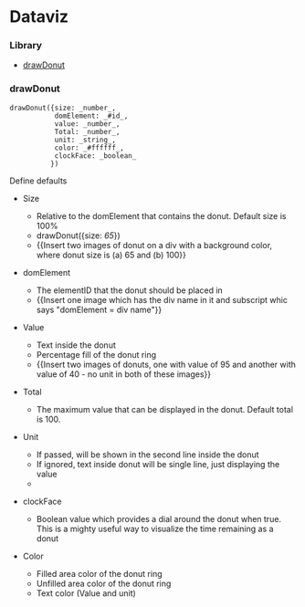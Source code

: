 # Dataviz
### Library

- [drawDonut](https://github.com/Infratab/dataviz/blob/master/README.md#drawdonut)
 

### drawDonut

```
drawDonut({size: _number_,
           domElement: _#id_,
           value: _number_,
           Total: _number_,
           unit: _string_,
           color: _#ffffff_,
           clockFace: _boolean_
          })
```

Define defaults

- Size
  - Relative to the domElement that contains the donut. Default size is 100%
  - drawDonut({size: _65_})
  - {{Insert two images of donut on a div with a background color, where donut size is (a) 65 and (b) 100}}

- domElement
  - The elementID that the donut should be placed in
  - {{Insert one image which has the div name in it and subscript whic says "domElement = div name"}}

- Value
  - Text inside the donut
  - Percentage fill of the donut ring
  - {{Insert two images of donuts, one with value of 95 and another with value of 40 - no unit in both of these images}}

- Total
  - The maximum value that can be displayed in the donut. Default total is 100.

- Unit
  - If passed, will be shown in the second line inside the donut
  - If ignored, text inside donut will be single line, just displaying the value
  - 

- clockFace
  - Boolean value which provides a dial around the donut when true. This is a mighty useful way to visualize the time remaining as a donut

- Color
  - Filled area color of the donut ring
  - Unfilled area color of the donut ring
  - Text color (Value and unit)




